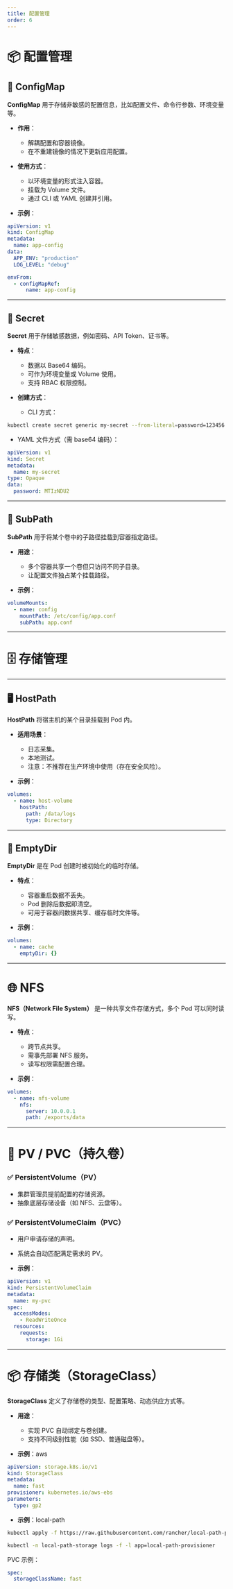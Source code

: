 ```yaml
---
title: 配置管理
order: 6
---
```



# 📦 配置管理

## 🔧 ConfigMap

**ConfigMap** 用于存储非敏感的配置信息，比如配置文件、命令行参数、环境变量等。

* **作用**：

  * 解耦配置和容器镜像。
  * 在不重建镜像的情况下更新应用配置。

* **使用方式**：

  * 以环境变量的形式注入容器。
  * 挂载为 Volume 文件。
  * 通过 CLI 或 YAML 创建并引用。

* **示例**：

```yaml
apiVersion: v1
kind: ConfigMap
metadata:
  name: app-config
data:
  APP_ENV: "production"
  LOG_LEVEL: "debug"
```

```yaml
envFrom:
  - configMapRef:
      name: app-config
```

---

## 🔐 Secret

**Secret** 用于存储敏感数据，例如密码、API Token、证书等。

* **特点**：

  * 数据以 Base64 编码。
  * 可作为环境变量或 Volume 使用。
  * 支持 RBAC 权限控制。

* **创建方式**：

  * CLI 方式：

```bash
kubectl create secret generic my-secret --from-literal=password=123456
```

* YAML 文件方式（需 base64 编码）：

```yaml
apiVersion: v1
kind: Secret
metadata:
  name: my-secret
type: Opaque
data:
  password: MTIzNDU2
```

---

## 📁 SubPath

**SubPath** 用于将某个卷中的子路径挂载到容器指定路径。

* **用途**：

  * 多个容器共享一个卷但只访问不同子目录。
  * 让配置文件独占某个挂载路径。

* **示例**：

```yaml
volumeMounts:
  - name: config
    mountPath: /etc/config/app.conf
    subPath: app.conf
```

---

# 🗄️ 存储管理

---

## 🖥️ HostPath

**HostPath** 将宿主机的某个目录挂载到 Pod 内。

* **适用场景**：

  * 日志采集。
  * 本地测试。
  * 注意：不推荐在生产环境中使用（存在安全风险）。

* **示例**：

```yaml
volumes:
  - name: host-volume
    hostPath:
      path: /data/logs
      type: Directory
```

---

## 📂 EmptyDir

**EmptyDir** 是在 Pod 创建时被初始化的临时存储。

* **特点**：

  * 容器重启数据不丢失。
  * Pod 删除后数据即清空。
  * 可用于容器间数据共享、缓存临时文件等。

* **示例**：

```yaml
volumes:
  - name: cache
    emptyDir: {}
```

---

# 🌐 NFS

**NFS（Network File System）** 是一种共享文件存储方式，多个 Pod 可以同时读写。

* **特点**：

  * 跨节点共享。
  * 需事先部署 NFS 服务。
  * 读写权限需配置合理。

* **示例**：

```yaml
volumes:
  - name: nfs-volume
    nfs:
      server: 10.0.0.1
      path: /exports/data
```

---

# 📄 PV / PVC（持久卷）

### ✅ PersistentVolume（PV）

* 集群管理员提前配置的存储资源。
* 抽象底层存储设备（如 NFS、云盘等）。

### ✅ PersistentVolumeClaim（PVC）

* 用户申请存储的声明。

* 系统会自动匹配满足需求的 PV。

* **示例**：

```yaml
apiVersion: v1
kind: PersistentVolumeClaim
metadata:
  name: my-pvc
spec:
  accessModes:
    - ReadWriteOnce
  resources:
    requests:
      storage: 1Gi
```

---

# 📦 存储类（StorageClass）

**StorageClass** 定义了存储卷的类型、配置策略、动态供应方式等。

* **用途**：

  * 实现 PVC 自动绑定与卷创建。
  * 支持不同级别性能（如 SSD、普通磁盘等）。

* **示例**：aws

```yaml
apiVersion: storage.k8s.io/v1
kind: StorageClass
metadata:
  name: fast
provisioner: kubernetes.io/aws-ebs
parameters:
  type: gp2
```

* **示例**：local-path

```bash
kubectl apply -f https://raw.githubusercontent.com/rancher/local-path-provisioner/v0.0.29/deploy/local-path-storage.yaml

kubectl -n local-path-storage logs -f -l app=local-path-provisioner
```

PVC 示例：

```yaml
spec:
  storageClassName: fast
```
